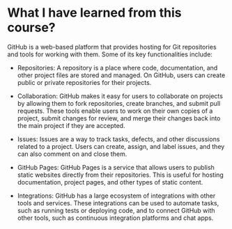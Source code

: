 
# What I have learned from this course?
GitHub is a web-based platform that provides hosting for Git repositories and tools for working with them. Some of its key functionalities include:

  - Repositories: A repository is a place where code, documentation, and other project files are stored and managed. On GitHub, users can create public or private repositories for their projects.

  - Collaboration: GitHub makes it easy for users to collaborate on projects by allowing them to fork repositories, create branches, and submit pull requests. These tools enable users to work on their own copies of a project, submit changes for review, and merge their changes back into the main project if they are accepted.

  - Issues: Issues are a way to track tasks, defects, and other discussions related to a project. Users can create, assign, and label issues, and they can also comment on and close them.
  
  - GitHub Pages: GitHub Pages is a service that allows users to publish static websites directly from their repositories. This is useful for hosting documentation, project pages, and other types of static content.

  - Integrations: GitHub has a large ecosystem of integrations with other tools and services. These integrations can be used to automate tasks, such as running tests or deploying code, and to connect GitHub with other tools, such as continuous integration platforms and chat apps.
